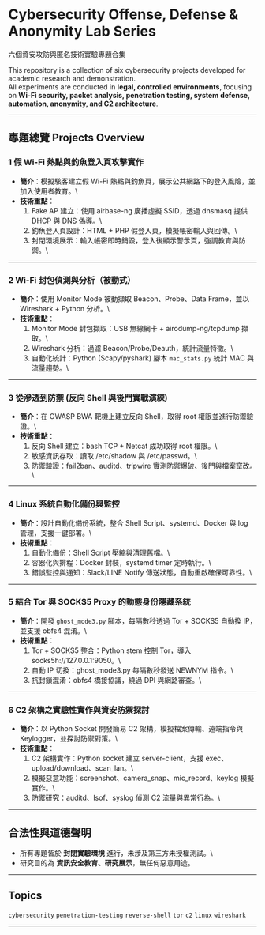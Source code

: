#  Cybersecurity Offense, Defense & Anonymity Lab Series

六個資安攻防與匿名技術實驗專題合集

This repository is a collection of six cybersecurity projects developed
for academic research and demonstration.\
All experiments are conducted in **legal, controlled environments**,
focusing on **Wi-Fi security, packet analysis, penetration testing,
system defense, automation, anonymity, and C2 architecture**.

------------------------------------------------------------------------

##  專題總覽 Projects Overview

### 1 假 Wi-Fi 熱點與釣魚登入頁攻擊實作

-   **簡介**：模擬駭客建立假 Wi-Fi
    熱點與釣魚頁，展示公共網路下的登入風險，並加入使用者教育。\
-   **技術重點**：
    1.  Fake AP 建立：使用 airbase-ng 廣播虛擬 SSID，透過 dnsmasq 提供
        DHCP 與 DNS 偽導。\
    2.  釣魚登入頁設計：HTML + PHP 假登入頁，模擬帳密輸入與回傳。\
    3.  封閉環境展示：輸入帳密即時銷毀，登入後顯示警示頁，強調教育與防禦。\

------------------------------------------------------------------------

### 2 Wi-Fi 封包偵測與分析（被動式）

-   **簡介**：使用 Monitor Mode 被動擷取 Beacon、Probe、Data Frame，並以
    Wireshark + Python 分析。\
-   **技術重點**：
    1.  Monitor Mode 封包擷取：USB 無線網卡 + airodump-ng/tcpdump
        擷取。\
    2.  Wireshark 分析：過濾 Beacon/Probe/Deauth，統計流量特徵。\
    3.  自動化統計：Python (Scapy/pyshark) 腳本 `mac_stats.py` 統計 MAC
        與流量趨勢。\

------------------------------------------------------------------------

### 3 從滲透到防禦 (反向 Shell 與後門實戰演練)

-   **簡介**：在 OWASP BWA 靶機上建立反向 Shell，取得 root
    權限並進行防禦驗證。\
-   **技術重點**：
    1.  反向 Shell 建立：bash TCP + Netcat 成功取得 root 權限。\
    2.  敏感資訊存取：讀取 /etc/shadow 與 /etc/passwd。\
    3.  防禦驗證：fail2ban、auditd、tripwire
        實測防禦爆破、後門與檔案竄改。\

------------------------------------------------------------------------

### 4 Linux 系統自動化備份與監控

-   **簡介**：設計自動化備份系統，整合 Shell Script、systemd、Docker 與
    log 管理，支援一鍵部署。\
-   **技術重點**：
    1.  自動化備份：Shell Script 壓縮與清理舊檔。\
    2.  容器化與排程：Docker 封裝，systemd timer 定時執行。\
    3.  錯誤監控與通知：Slack/LINE Notify
        傳送狀態，自動重啟確保可靠性。\

------------------------------------------------------------------------

### 5 結合 Tor 與 SOCKS5 Proxy 的動態身份隱藏系統

-   **簡介**：開發 `ghost_mode3.py` 腳本，每隔數秒透過 Tor + SOCKS5
    自動換 IP，並支援 obfs4 混淆。\
-   **技術重點**：
    1.  Tor + SOCKS5 整合：Python stem 控制 Tor，導入
        socks5h://127.0.0.1:9050。\
    2.  自動 IP 切換：ghost_mode3.py 每隔數秒發送 NEWNYM 指令。\
    3.  抗封鎖混淆：obfs4 橋接協議，繞過 DPI 與網路審查。\

------------------------------------------------------------------------

### 6 C2 架構之實驗性實作與資安防禦探討

-   **簡介**：以 Python Socket 開發簡易 C2
    架構，模擬檔案傳輸、遠端指令與 Keylogger，並探討防禦對策。\
-   **技術重點**：
    1.  C2 架構實作：Python socket 建立 server-client，支援
        exec、upload/download、scan_lan。\
    2.  模擬惡意功能：screenshot、camera_snap、mic_record、keylog
        模擬實作。\
    3.  防禦研究：auditd、lsof、syslog 偵測 C2 流量與異常行為。\

------------------------------------------------------------------------

##  合法性與道德聲明

-   所有專題皆於 **封閉實驗環境** 進行，未涉及第三方未授權測試。\
-   研究目的為 **資訊安全教育、研究展示**，無任何惡意用途。

------------------------------------------------------------------------

##  Topics

`cybersecurity` `penetration-testing` `reverse-shell` `tor` `c2` `linux`
`wireshark`

------------------------------------------------------------------------

